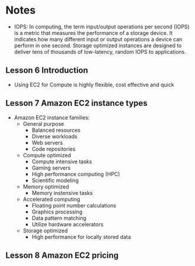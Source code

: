 # Notes

- IOPS:
  In computing, the term input/output operations per second (IOPS) is a metric that measures the performance of a storage device. It indicates how many different input or output operations a device can perform in one second. Storage optimized instances are designed to deliver tens of thousands of low-latency, random IOPS to applications.

## Lesson 6 Introduction

- Using EC2 for Compute is highly flexible, cost effective and quick

## Lesson 7 Amazon EC2 instance types

- Amazon EC2 instance families:
  - General purpose
    - Balanced resources
    - Diverse workloads
    - Web servers
    - Code repositories
  - Compute optimized
    - Compute intensive tasks
    - Gaming servers
    - High performance computing (HPC)
    - Scientific modeling
  - Memory optimized
    - Memory instensive tasks
  - Accelerated computing
    - Floating point number calculations
    - Graphics processing
    - Data pattern matching
    - Utilize hardware accelerators
  - Storage optimized
    - High performance for locally stored data

## Lesson 8 Amazon EC2 pricing
